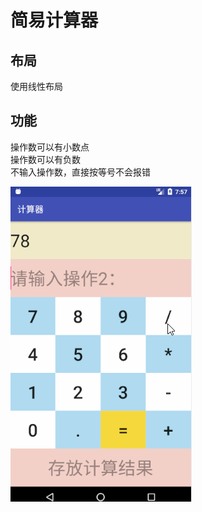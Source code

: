 # 简易计算器
## 布局
使用线性布局  
## 功能
操作数可以有小数点  
操作数可以有负数  
不输入操作数，直接按等号不会报错  

![image](https://github.com/747273183/JiSuanQi/blob/master/JiSuanQi.gif)
